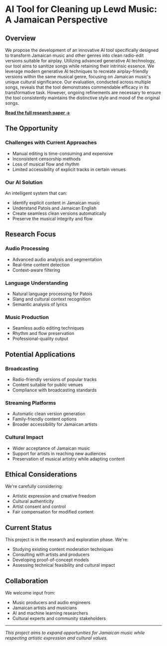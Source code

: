 # AI Tool for Cleaning up Lewd Music: A Jamaican Perspective

## Overview

We propose the development of an innovative AI tool specifically designed to transform Jamaican music and other genres into clean radio-edit versions suitable for airplay. Utilizing advanced generative AI technology, our tool aims to sanitize songs while retaining their intrinsic essence. We leverage modern generative AI techniques to recreate airplay-friendly versions within the same musical genre, focusing on Jamaican music's unique cultural significance. Our evaluation, conducted across multiple songs, reveals that the tool demonstrates commendable efficacy in its transformative task. However, ongoing refinements are necessary to ensure the tool consistently maintains the distinctive style and mood of the original songs.

**[Read the full research paper →](https://aisel.aisnet.org/confirm2024/26/)**

## The Opportunity

### Challenges with Current Approaches
- Manual editing is time-consuming and expensive
- Inconsistent censorship methods
- Loss of musical flow and rhythm
- Limited accessibility of explicit tracks in certain venues

### Our AI Solution
An intelligent system that can:
- Identify explicit content in Jamaican music
- Understand Patois and Jamaican English
- Create seamless clean versions automatically
- Preserve the musical integrity and flow

## Research Focus

### Audio Processing
- Advanced audio analysis and segmentation
- Real-time content detection
- Context-aware filtering

### Language Understanding
- Natural language processing for Patois
- Slang and cultural context recognition
- Semantic analysis of lyrics

### Music Production
- Seamless audio editing techniques
- Rhythm and flow preservation
- Professional-quality output

## Potential Applications

### Broadcasting
- Radio-friendly versions of popular tracks
- Content suitable for public venues
- Compliance with broadcasting standards

### Streaming Platforms
- Automatic clean version generation
- Family-friendly content options
- Broader accessibility for Jamaican artists

### Cultural Impact
- Wider acceptance of Jamaican music
- Support for artists in reaching new audiences
- Preservation of musical artistry while adapting content

## Ethical Considerations

We're carefully considering:
- Artistic expression and creative freedom
- Cultural authenticity
- Artist consent and control
- Fair compensation for modified content

## Current Status

This project is in the research and exploration phase. We're:
- Studying existing content moderation techniques
- Consulting with artists and producers
- Developing proof-of-concept models
- Assessing technical feasibility and cultural impact

## Collaboration

We welcome input from:
- Music producers and audio engineers
- Jamaican artists and musicians
- AI and machine learning researchers
- Cultural experts and community stakeholders

---

*This project aims to expand opportunities for Jamaican music while respecting artistic expression and cultural values.*

